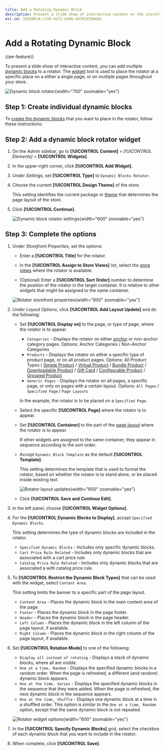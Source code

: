 ```yaml
---
title: Add a Rotating Dynamic Block
description: Present a slide show of interactive content on the storefront by adding multiple dynamic blocks to a rotator.
exl-id: 3d338014-cf26-4171-b48b-d37b3d7b0e81
---
```

# Add a Rotating Dynamic Block

{{ee-feature}}

To present a slide show of interactive content, you can add multiple [dynamic blocks](dynamic-blocks.md) to a rotator. The [widget](widgets.md) tool is used to place the rotator at a specific place on a either a single page, or on multiple pages throughout your store.

![Dynamic block rotator](./assets/widget-dynamic-block-rotator.png){width="700" zoomable="yes"}

## Step 1: Create individual dynamic blocks

To [create the dynamic blocks](dynamic-blocks.md) that you want to place in the rotator, follow these instructions:

## Step 2: Add a dynamic block rotator widget

1. On the _Admin_ sidebar, go to **[!UICONTROL Content]** > _[!UICONTROL Elements]_ > **[!UICONTROL Widgets]**.

1. In the upper-right corner, click **[!UICONTROL Add Widget]**.

1. Under _Settings_, set **[!UICONTROL Type]** to `Dynamic Blocks Rotator`.

1. Choose the current **[!UICONTROL Design Theme]** of the store.

   This setting identifies the current package or [theme](themes.md) that determines the page layout of the store.

1. Click **[!UICONTROL Continue]**.

   ![Dynamic block rotator settings](./assets/widget-dynamic-block-rotator-settings.png){width="600" zoomable="yes"}

## Step 3: Complete the options

1. Under _Storefront Properties_, set the options:

   - Enter a **[!UICONTROL Title]** for the rotator.

   - In the **[!UICONTROL Assign to Store Views]** list, select the [store views](../getting-started/websites-stores-views.md) where the rotator is available.

   - (Optional) Enter a **[!UICONTROL Sort Order]** number to determine the position of the rotator in the target container. It is relative to other widgets that might be assigned to the same container.

   ![Rotator storefront properties](./assets/widget-dynamic-block-rotator-storefront-properties.png){width="600" zoomable="yes"}

1. Under _Layout Options_, click **[!UICONTROL Add Layout Update]** and do the following:

   - Set **[!UICONTROL Display on]** to the page, or type of page, where the rotator is to appear.

      - `Categories` - Displays the rotator on either [anchor](../catalog/navigation-layered.md) or non-anchor category pages. Options: Anchor Categories / Non-Anchor Categories
      - `Products` - Displays the rotator on either a specific type of product page, or on all product pages. Options: All Product Types / [Simple Product](../catalog/product-create-simple.md) /  [Virtual Product](../catalog/product-create-virtual.md) / [Bundle Product](../catalog/product-create-bundle.md) / [Downloadable Product](../catalog/product-create-downloadable.md) / [Gift Card](../catalog/product-gift-card-create.md) / [Configurable Product](../catalog/product-create-configurable.md) / [Grouped Product](../catalog/product-create-grouped.md)
      - `Generic Pages` - Displays the rotator on all pages, a specific page, or only on pages with a certain layout. Options: `All Pages` / `Specified Page` / `Page Layouts`

      In the example, the rotator is to be placed on a `Specified Page`.

   - Select the specific **[!UICONTROL Page]** where the rotator is to appear.

   - Set **[!UICONTROL Container]** to the part of the [page layout](page-layout.md#standard-page-layouts) where the rotator is to appear.

      If other widgets are assigned to the same container, they appear in sequence according to the sort order.

   - Accept `Dynamic Block Template` as the default **[!UICONTROL Template]**.

      This setting determines the template that is used to format the rotator, based on whether the rotator is to stand alone, or be placed inside existing text.

      ![Rotator layout updates](./assets/widget-dynamic-block-rotator-layout-updates.png){width="600" zoomable="yes"}

   - Click **[!UICONTROL Save and Continue Edit]**.

1. In the left panel, choose **[!UICONTROL Widget Options]**.

1. For the **[!UICONTROL Dynamic Blocks to Display]**, accept `Specified Dynamic Blocks`.

   This setting determines the type of dynamic blocks are included in the rotator.

   - `Specified Dynamic Blocks` - Includes only specific dynamic blocks.
   - `Cart Price Rule Related` - Includes only dynamic blocks that are associated with a cart price rule.
   - `Catalog Price Rule Related` - Includes only dynamic blocks that are associated a with catalog price rule.

1. To **[!UICONTROL Restrict the Dynamic Block Types]** that can be used with the widget, select `Content Area`.

   This setting limits the banner to a specific part of the page layout.

   - `Content Area` - Places the dynamic block in the main content area of the page.
   - `Footer` - Places the dynamic block in the page footer.
   - `Header` - Places the dynamic block in the page header.
   - `Left Column` - Places the dynamic block in the left column of the page layout, if available.
   - `Right Column` - Places the dynamic block in the right column of the page layout, if available.

1. Set **[!UICONTROL Rotation Mode]** to one of the following:

   - `Display all instead of rotating` - Displays a stack of dynamic blocks, where all are visible.
   - `One at a time, Random` - Displays the specified dynamic blocks in a random order. When the page is refreshed, a different (and random) dynamic block appears.
   - `One at the time, Series` - Displays the specified dynamic blocks in the sequence that they were added. When the page is refreshed, the next dynamic block in the sequence appears.
   - `One at the time, Shuffle` - Displays one dynamic block at a time in a shuffled order. This option is similar to the `One at a time, Random` option, except that the same dynamic block is not repeated.

   ![Rotator widget options](./assets/widget-dynamic-block-rotator-widget-options.png){width="600" zoomable="yes"}

1. In the **[!UICONTROL Specify Dynamic Blocks]** grid, select the checkbox of each dynamic block that you want to include in the rotator.

1. When complete, click **[!UICONTROL Save]**.
